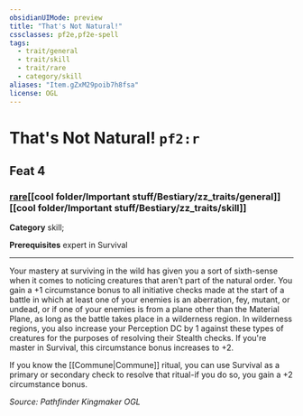 ```yaml
---
obsidianUIMode: preview
title: "That's Not Natural!"
cssclasses: pf2e,pf2e-spell
tags:
  - trait/general
  - trait/skill
  - trait/rare
  - category/skill
aliases: "Item.gZxM29poib7h8fsa"
license: OGL
---
```

# That's Not Natural! `pf2:r`
## Feat 4
### [rare](cool%20folder/Important%20stuff/Bestiary/zz_traits/rare.md "Rare Rarity Trait")[[cool folder/Important stuff/Bestiary/zz_traits/general]][[cool folder/Important stuff/Bestiary/zz_traits/skill]]

**Category** skill; 



**Prerequisites** expert in Survival
* * *
Your mastery at surviving in the wild has given you a sort of sixth-sense when it comes to noticing creatures that aren't part of the natural order. You gain a +1 circumstance bonus to all initiative checks made at the start of a battle in which at least one of your enemies is an aberration, fey, mutant, or undead, or if one of your enemies is from a plane other than the Material Plane, as long as the battle takes place in a wilderness region. In wilderness regions, you also increase your Perception DC by 1 against these types of creatures for the purposes of resolving their Stealth checks. If you're master in Survival, this circumstance bonus increases to +2.

If you know the [[Commune|Commune]] ritual, you can use Survival as a primary or secondary check to resolve that ritual-if you do so, you gain a +2 circumstance bonus.

*Source: Pathfinder Kingmaker*
*OGL*